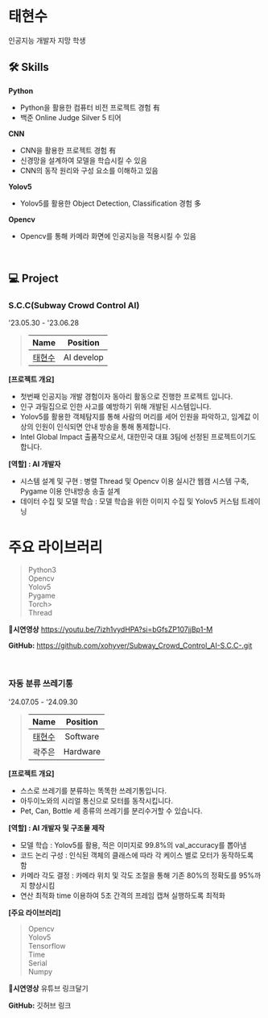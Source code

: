 # 태현수
인공지능 개발자 지망 학생

## 🛠️ Skills
**Python**  
- Python을 활용한 컴퓨터 비전 프로젝트 경험 有
- 백준 Online Judge Silver 5 티어

**CNN**
- CNN을 활용한 프로젝트 경험 有
- 신경망을 설계하여 모델을 학습시킬 수 있음
- CNN의 동작 원리와 구성 요소를 이해하고 있음

**Yolov5**
- Yolov5를 활용한 Object Detection, Classification 경험 多

**Opencv**
- Opencv를 통해 카메라 화면에 인공지능을 적용시킬 수 있음


&nbsp;  

## 💻 Project

### S.C.C(Subway Crowd Control AI)
'23.05.30 - '23.06.28
> |                    Name                    |  Position   |
> | :----------------------------------------: | :---------: |
> | [태현수](https://github.com/xohyver/) |   AI develop  |

**[프로젝트 개요]**
- 첫번째 인공지능 개발 경험이자 동아리 활동으로 진행한 프로젝트 입니다. 
- 인구 과밀집으로 인한 사고를 예방하기 위해 개발된 시스템입니다.
- Yolov5를 활용한 객체탐지를 통해 사람의 머리를 세어 인원을 파악하고, 임계값 이상의 인원이 인식되면 안내 방송을 통해 통제합니다.
- Intel Global Impact 출품작으로서, 대한민국 대표 3팀에 선정된 프로젝트이기도 합니다.  

**[역할] : AI 개발자**
- 시스템 설계 및 구현 :
병렬 Thread 및 Opencv 이용 실시간 웹캠 시스템 구축, Pygame 이용 안내방송 송출 설계 
- 데이터 수집 및 모델 학습 :
모델 학습을 위한 이미지 수집 및 Yolov5 커스텀 트레이닝

# 주요 라이브러리
> Python3  
> Opencv  
> Yolov5  
> Pygame  
> Torch>  
> Thread  

**🎥시연영상**
https://youtu.be/7izh1vydHPA?si=bGfsZP107jjBp1-M

**GitHub:**
https://github.com/xohyver/Subway_Crowd_Control_AI-S.C.C-.git


&nbsp;  

### 자동 분류 쓰레기통
'24.07.05 - '24.09.30

> |                    Name                    |  Position   |
> | :----------------------------------------: | :---------: |
> | [태현수](https://github.com/xohyver/) |   Software  |
> |   곽주은    |   Hardware  |


**[프로젝트 개요]**
- 스스로 쓰레기를 분류하는 똑똑한 쓰레기통입니다.
- 아두이노와의 시리얼 통신으로 모터를 동작시킵니다. 
- Pet, Can, Bottle 세 종류의 쓰레기를 분리수거할 수 있습니다.

**[역할] : AI 개발자 및 구조물 제작**
- 모델 학습 :
Yolov5를 활용, 적은 이미지로 99.8%의 val_accuracy를 뽑아냄
- 코드 논리 구성 :
인식된 객체의 클래스에 따라 각 케이스 별로 모터가 동작하도록 함
- 카메라 각도 결정 :
카메라 위치 및 각도 조절을 통해 기존 80%의 정확도를 95%까지 향상시킴
- 연산 최적화
time 이용하여 5초 간격의 프레임 캡쳐 실행하도록 최적화

**[주요 라이브러리]**
> Opencv  
> Yolov5  
> Tensorflow  
> Time  
> Serial  
> Numpy  

**🎥시연영상**
유튜브 링크달기

**GitHub:**
깃허브 링크


&nbsp;  






